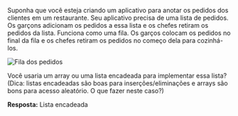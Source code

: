 Suponha que você esteja criando um aplicativo para anotar os pedidos
dos clientes em um restaurante. Seu aplicativo precisa de uma lista de
pedidos. Os garçons adicionam os pedidos a essa lista e os chefes retiram os pedidos da lista. Funciona como uma fila. Os garços colocam os pedidos no final da fila e os chefes retiram os pedidos no começo dela para cozinhá-los.

![Fila dos pedidos](/Capítulo%202/Exercícios/imagens/pedidos.jpg)

Você usaria um array ou uma lista encadeada para implementar essa  lista? (Dica: listas encadeadas são boas para inserções/eliminações e arrays são bons para acesso aleatório. O que fazer neste caso?)

**Resposta:** Lista encadeada